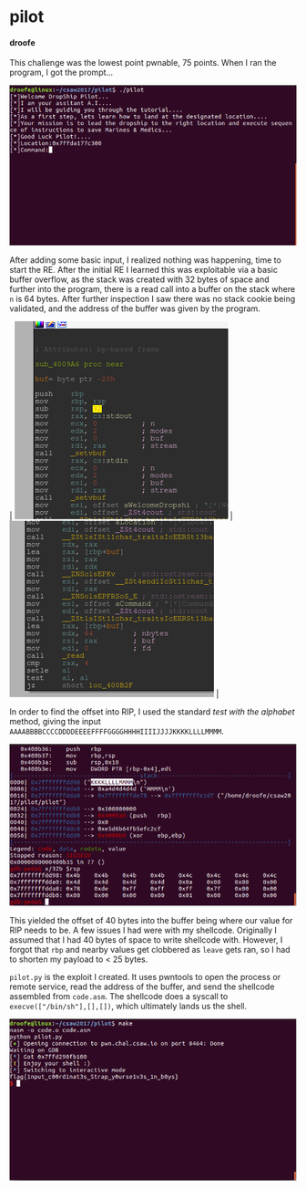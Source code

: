 # pilot
#### droofe

This challenge was the lowest point pwnable, 75 points. When I ran the program, I got the prompt...

![Running Pilot](img/run_pilot.png)

After adding some basic input, I realized nothing was happening, time to start the RE. After the initial RE I learned this was exploitable via a basic buffer overflow, as the stack was created with 32 bytes of space and further into the program, there is a read call into a buffer on the stack where `n` is 64 bytes. After further inspection I saw there was no stack cookie being validated, and the address of the buffer was given by the program.

| ![Stack Size](img/buff_size.png) | ![Call to Read](img/read_buf.png) |

In order to find the offset into RIP, I used the standard _test with the alphabet_ method, giving the input `AAAABBBBCCCCDDDDEEEEFFFFGGGGHHHHIIIIJJJJKKKKLLLLMMMM`.

![RIP Test](img/rip.png)

This yielded the offset of 40 bytes into the buffer being where our value for RIP needs to be. A few issues I had were with my shellcode. Originally I assumed that I had 40 bytes of space to write shellcode with. However, I forgot that `rbp` and nearby values get clobbered as `leave` gets ran, so I had to shorten my payload to < 25 bytes.

`pilot.py` is the exploit I created. It uses pwntools to open the process or remote service, read the address of the buffer, and send the shellcode assembled from `code.asm`. The shellcode does a syscall to `execve(["/bin/sh"],[],[])`, which ultimately lands us the shell.

![Flag](img/flag.png)
